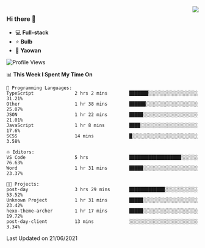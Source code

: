 <img  align="right" src="https://github-readme-stats.vercel.app/api?username=LolipopJ&show_icons=true&count_private=true&hide_title=true&include_all_commits=true&theme=vue">

### Hi there 👋

- :computer: **Full-stack**
- :star: **Bulb**
- :pill: **Yaowan**

<!--START_SECTION:waka-->
![Profile Views](http://img.shields.io/badge/Profile%20Views-1-blue)

📊 **This Week I Spent My Time On** 

```text
💬 Programming Languages: 
TypeScript               2 hrs 2 mins        ███████░░░░░░░░░░░░░░░░░░   31.21% 
Other                    1 hr 38 mins        ██████░░░░░░░░░░░░░░░░░░░   25.07% 
JSON                     1 hr 22 mins        █████░░░░░░░░░░░░░░░░░░░░   21.01% 
JavaScript               1 hr 8 mins         ████░░░░░░░░░░░░░░░░░░░░░   17.6% 
SCSS                     14 mins             █░░░░░░░░░░░░░░░░░░░░░░░░   3.58%

🔥 Editors: 
VS Code                  5 hrs               ███████████████████░░░░░░   76.63% 
Word                     1 hr 31 mins        █████░░░░░░░░░░░░░░░░░░░░   23.37%

🐱‍💻 Projects: 
post-day                 3 hrs 29 mins       █████████████░░░░░░░░░░░░   53.52% 
Unknown Project          1 hr 31 mins        █████░░░░░░░░░░░░░░░░░░░░   23.42% 
hexo-theme-archer        1 hr 17 mins        █████░░░░░░░░░░░░░░░░░░░░   19.72% 
post-day-client          13 mins             ░░░░░░░░░░░░░░░░░░░░░░░░░   3.34%

```


 Last Updated on 21/06/2021
<!--END_SECTION:waka-->
